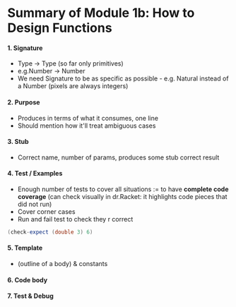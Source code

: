 # Summary of Module 1b: How to Design Functions


#### 1. Signature
  - Type -> Type (so far only primitives)
  - e.g.Number -> Number
  - We need Signature to be as specific as possible - e.g. Natural instead of a Number (pixels are always integers)

#### 2. Purpose
  - Produces in terms of what it consumes, one line
  - Should mention how it'll treat ambiguous cases

#### 3. Stub
  - Correct name, number of params, produces some stub correct result

#### 4. Test / Examples
  - Enough number of tests to cover all situations := to have __complete code coverage__ (can check visually in dr.Racket: it highlights code pieces that did not run)
  - Cover corner cases
  - Run and fail test to check they r correct
```java
(check-expect (double 3) 6)
```

#### 5. Template
  - (outline of a body) & constants


#### 6. Code body
#### 7. Test & Debug
